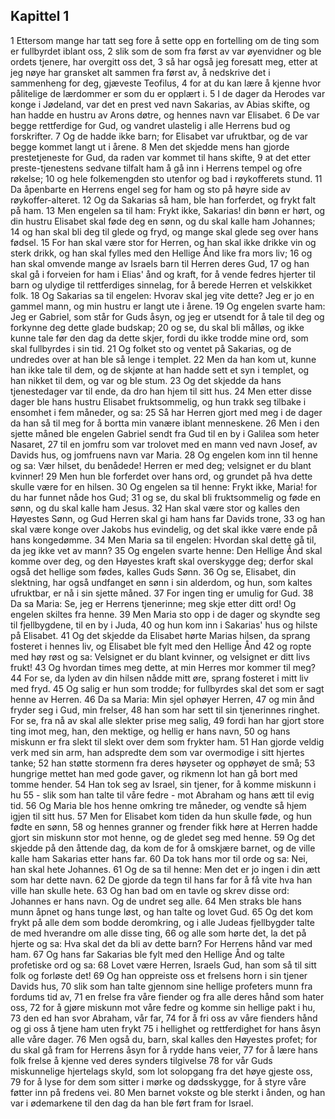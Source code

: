 ## Kapittel 1

1 Ettersom mange har tatt seg fore å sette opp en fortelling om de ting som er fullbyrdet iblant oss,
2 slik som de som fra først av var øyenvidner og ble ordets tjenere, har overgitt oss det,
3 så har også jeg foresatt meg, etter at jeg nøye har gransket alt sammen fra først av, å nedskrive det i sammenheng for deg, gjæveste Teofilus,
4 for at du kan lære å kjenne hvor pålitelige de lærdommer er som du er opplært i.
5 I de dager da Herodes var konge i Jødeland, var det en prest ved navn Sakarias, av Abias skifte, og han hadde en hustru av Arons døtre, og hennes navn var Elisabet.
6 De var begge rettferdige for Gud, og vandret ulastelig i alle Herrens bud og forskrifter.
7 Og de hadde ikke barn; for Elisabet var ufruktbar, og de var begge kommet langt ut i årene.
8 Men det skjedde mens han gjorde prestetjeneste for Gud, da raden var kommet til hans skifte,
9 at det etter preste-tjenestens sedvane tilfalt ham å gå inn i Herrens tempel og ofre røkelse;
10 og hele folkemengden sto utenfor og bad i røykofferets stund.
11 Da åpenbarte en Herrens engel seg for ham og sto på høyre side av røykoffer-alteret.
12 Og da Sakarias så ham, ble han forferdet, og frykt falt på ham.
13 Men engelen sa til ham: Frykt ikke, Sakarias! din bønn er hørt, og din hustru Elisabet skal føde deg en sønn, og du skal kalle ham Johannes;
14 og han skal bli deg til glede og fryd, og mange skal glede seg over hans fødsel.
15 For han skal være stor for Herren, og han skal ikke drikke vin og sterk drikk, og han skal fylles med den Hellige Ånd like fra mors liv;
16 og han skal omvende mange av Israels barn til Herren deres Gud,
17 og han skal gå i forveien for ham i Elias' ånd og kraft, for å vende fedres hjerter til barn og ulydige til rettferdiges sinnelag, for å berede Herren et velskikket folk.
18 Og Sakarias sa til engelen: Hvorav skal jeg vite dette? Jeg er jo en gammel mann, og min hustru er langt ute i årene.
19 Og engelen svarte ham: Jeg er Gabriel, som står for Guds åsyn, og jeg er utsendt for å tale til deg og forkynne deg dette glade budskap;
20 og se, du skal bli målløs, og ikke kunne tale før den dag da dette skjer, fordi du ikke trodde mine ord, som skal fullbyrdes i sin tid.
21 Og folket sto og ventet på Sakarias, og de undredes over at han ble så lenge i templet.
22 Men da han kom ut, kunne han ikke tale til dem, og de skjønte at han hadde sett et syn i templet, og han nikket til dem, og var og ble stum.
23 Og det skjedde da hans tjenestedager var til ende, da dro han hjem til sitt hus.
24 Men etter disse dager ble hans hustru Elisabet fruktsommelig, og hun trakk seg tilbake i ensomhet i fem måneder, og sa:
25 Så har Herren gjort med meg i de dager da han så til meg for å bortta min vanære iblant menneskene.
26 Men i den sjette måned ble engelen Gabriel sendt fra Gud til en by i Galilea som heter Nasaret,
27 til en jomfru som var trolovet med en mann ved navn Josef, av Davids hus, og jomfruens navn var Maria.
28 Og engelen kom inn til henne og sa: Vær hilset, du benådede! Herren er med deg; velsignet er du blant kvinner!
29 Men hun ble forferdet over hans ord, og grundet på hva dette skulle være for en hilsen.
30 Og engelen sa til henne: Frykt ikke, Maria! for du har funnet nåde hos Gud;
31 og se, du skal bli fruktsommelig og føde en sønn, og du skal kalle ham Jesus.
32 Han skal være stor og kalles den Høyestes Sønn, og Gud Herren skal gi ham hans far Davids trone,
33 og han skal være konge over Jakobs hus evindelig, og det skal ikke være ende på hans kongedømme.
34 Men Maria sa til engelen: Hvordan skal dette gå til, da jeg ikke vet av mann?
35 Og engelen svarte henne: Den Hellige Ånd skal komme over deg, og den Høyestes kraft skal overskygge deg; derfor skal også det hellige som fødes, kalles Guds Sønn.
36 Og se, Elisabet, din slektning, har også undfanget en sønn i sin alderdom, og hun, som kaltes ufruktbar, er nå i sin sjette måned.
37 For ingen ting er umulig for Gud.
38 Da sa Maria: Se, jeg er Herrens tjenerinne; meg skje etter ditt ord! Og engelen skiltes fra henne.
39 Men Maria sto opp i de dager og skyndte seg til fjellbygdene, til en by i Juda,
40 og hun kom inn i Sakarias' hus og hilste på Elisabet.
41 Og det skjedde da Elisabet hørte Marias hilsen, da sprang fosteret i hennes liv, og Elisabet ble fylt med den Hellige Ånd
42 og ropte med høy røst og sa: Velsignet er du blant kvinner, og velsignet er ditt livs frukt!
43 Og hvordan times meg dette, at min Herres mor kommer til meg?
44 For se, da lyden av din hilsen nådde mitt øre, sprang fosteret i mitt liv med fryd.
45 Og salig er hun som trodde; for fullbyrdes skal det som er sagt henne av Herren.
46 Da sa Maria: Min sjel ophøyer Herren,
47 og min ånd fryder seg i Gud, min frelser,
48 han som har sett til sin tjenerinnes ringhet. For se, fra nå av skal alle slekter prise meg salig,
49 fordi han har gjort store ting imot meg, han, den mektige, og hellig er hans navn,
50 og hans miskunn er fra slekt til slekt over dem som frykter ham.
51 Han gjorde veldig verk med sin arm, han adspredte dem som var overmodige i sitt hjertes tanke;
52 han støtte stormenn fra deres høyseter og opphøyet de små;
53 hungrige mettet han med gode gaver, og rikmenn lot han gå bort med tomme hender.
54 Han tok seg av Israel, sin tjener, for å komme miskunn i hu
55 - slik som han talte til våre fedre - mot Abraham og hans ætt til evig tid.
56 Og Maria ble hos henne omkring tre måneder, og vendte så hjem igjen til sitt hus.
57 Men for Elisabet kom tiden da hun skulle føde, og hun fødte en sønn,
58 og hennes granner og frender fikk høre at Herren hadde gjort sin miskunn stor mot henne, og de gledet seg med henne.
59 Og det skjedde på den åttende dag, da kom de for å omskjære barnet, og de ville kalle ham Sakarias etter hans far.
60 Da tok hans mor til orde og sa: Nei, han skal hete Johannes.
61 Og de sa til henne: Men det er jo ingen i din ætt som har dette navn.
62 De gjorde da tegn til hans far for å få vite hva han ville han skulle hete.
63 Og han bad om en tavle og skrev disse ord: Johannes er hans navn. Og de undret seg alle.
64 Men straks ble hans munn åpnet og hans tunge løst, og han talte og lovet Gud.
65 Og det kom frykt på alle dem som bodde deromkring, og i alle Judeas fjellbygder talte de med hverandre om alle disse ting,
66 og alle som hørte det, la det på hjerte og sa: Hva skal det da bli av dette barn? For Herrens hånd var med ham.
67 Og hans far Sakarias ble fylt med den Hellige Ånd og talte profetiske ord og sa:
68 Lovet være Herren, Israels Gud, han som så til sitt folk og forløste det!
69 Og han oppreiste oss et frelsens horn i sin tjener Davids hus,
70 slik som han talte gjennom sine hellige profeters munn fra fordums tid av,
71 en frelse fra våre fiender og fra alle deres hånd som hater oss,
72 for å gjøre miskunn mot våre fedre og komme sin hellige pakt i hu,
73 den ed han svor Abraham, vår far,
74 for å fri oss av våre fienders hånd og gi oss å tjene ham uten frykt
75 i hellighet og rettferdighet for hans åsyn alle våre dager.
76 Men også du, barn, skal kalles den Høyestes profet; for du skal gå fram for Herrens åsyn for å rydde hans veier,
77 for å lære hans folk frelse å kjenne ved deres synders tilgivelse
78 for vår Guds miskunnelige hjertelags skyld, som lot solopgang fra det høye gjeste oss,
79 for å lyse for dem som sitter i mørke og dødsskygge, for å styre våre føtter inn på fredens vei.
80 Men barnet vokste og ble sterkt i ånden, og han var i ødemarkene til den dag da han ble ført fram for Israel.
